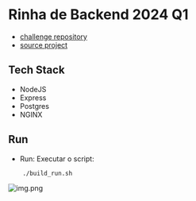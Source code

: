 # Rinha de Backend 2024 Q1

- [challenge repository](https://github.com/zanfranceschi/rinha-de-backend-2024-q1)
- [source project](https://github.com/heitor-ps/rinhav2)

## Tech Stack

- NodeJS
- Express
- Postgres
- NGINX
## Run

- Run:
  Executar o script:

```bash
    ./build_run.sh
```

![img.png](rinhav2-final.png)

